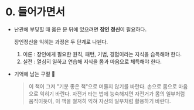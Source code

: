# 0. 들어가면서

- 난관에 부딪힐 때 옳은 문 뒤에 있으려면 **장인 정신**이 필요하다.

    장인정신을 익히는 과정은 두 단계로 나뉜다. 

    1. 이론 : 장인에게 필요한 원칙, 패턴, 기법, 경험이라는 지식을 습득해야 한다. 
    2. 실전 : 열심히 일하고 연습해 지식을 몸과 마음으로 체득해야 한다. 

- 기억에 남는 구절 📖

    > 이 책이 그저 "기분 좋은 책"으로 머물지 않기를 바란다. 손으로 몸으로 마음으로 익히기 바란다. 자전거 타는 법에 능숙해지면 자전거가 몸의 일부처럼 움직이듯이, 이 책을 철저히 익혀 자신의 일부처럼 활용하기 바란다.
